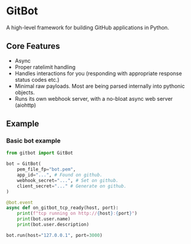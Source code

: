 # GitBot

A high-level framework for building GitHub applications in Python.


## Core Features
- Async
- Proper ratelimit handling
- Handles interactions for you (responding with appropriate response status codes etc.)
- Minimal raw payloads. Most are being parsed internally into pythonic objects.
- Runs its own webhook server, with a no-bloat async web server (aiohttp)

## Example
### Basic bot example

```py
from gitbot import GitBot

bot = GitBot(
    pem_file_fp="bot.pem",
    app_id="...", # Found on github.
    webhook_secret="...", # Set on github.
    client_secret="..." # Generate on github.
)

@bot.event
async def on_gitbot_tcp_ready(host, port):
    print(f"tcp running on http://{host}:{port}")
    print(bot.user.name)
    print(bot.user.description)

bot.run(host="127.0.0.1", port=3000)
```
